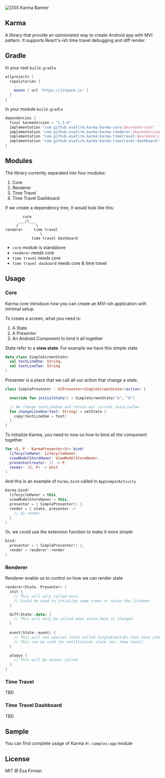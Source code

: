 ![OSS Karma Banner](https://user-images.githubusercontent.com/1691440/126062755-14406395-bf78-47f1-9445-0677a877b33e.gif)

## Karma

A library that provide an opinionated way to create Android app with MVI pattern.
It supports React's-ish time travel debugging and diff render.

## Gradle

In your root `build.gradle`

```groovy
allprojects {
  repositories {
    ...
    maven { url 'https://jitpack.io' }
  }
}
```

In your module `build.gradle`

```groovy
dependencies {
  final karmaVersion = "1.3.0"
  implementation "com.github.esafirm.karma:karma-core:$karmaVersion"
  implementation "com.github.esafirm.karma:karma-renderer:$karmaVersion"
  implementation "com.github.esafirm.karma:karma-timetravel:$karmaVersion"
  implementation "com.github.esafirm.karma:karma-timetravel-dashboard:$karmaVersion"
}
```

## Modules

The library currently separated into four modules:

1. Core
2. Renderer
3. Time Travel
4. Time Travel Dashboard

If we create a dependency tree, it would look like this:

```
        core
      ___/\___
     /        \
renderer     time travel
                \
            time travel dashboard
```

- `core` module is standalone
- `renderer` needs core
- `time travel` needs core
- `time travel dasboard` needs core & time travel

## Usage

### Core

Karma core introduce how you can create an MVI-ish application with minimal setup.

To create a screen, what you need is:

1. A State
2. A Presenter
3. An Android Component to bind it all together

State refer to a **view state**. For example we have this simple state

```kotlin
data class SimpleScreenState(
  val textLineOne: String,
  val textLineTwo: String
)
```

Presenter is a place that we call all our action that change a state.

```kotlin
class SimplePresenter : UiPresenter<SimpleScreenState>(action) {

  override fun initialState() = SimpleScreenState("a", "b")

  // We change textLineOne and retain our current textLineTwo
  fun changeLineOne(text: String) = setState {
    copy(textLineOne = text)
  }
}
```

To initialize Karma, you need to now os how to bind all the component together

```kotlin
fun <S, P : KarmaPresenter<S>> bind(
  lifecycleOwner: LifecycleOwner,
  viewModelStoreOwner: ViewModelStoreOwner,
  presenterCreator: () -> P,
  render: (S, P) -> Unit
)
```

And this is an example of `Karma.bind` called in `AppCompatActivity`

```kotlin
Karma.bind(
  lifecycleOwner = this,
  viewModelStoreOwner = this,
  presenter = { SimplePresenter() },
  render = { state, presenter ->
    // do render
  }
)
```

Or, we could use the extension function to make it more simple

```kotlin
bind(
  presenter = { SimplePresenter() },
  render = renderer::render
)
```

### Renderer

Renderer enable us to control on how we can render state

```kotlin
renderer<State, Presenter> {
  init {
    // This will only called once.
    // Could be used to intialize some views or setup the listener
  }

  diff(State::data) {
    // This will only be called when state.data is changed
  }
	
  event(State::event) {
    // This will use special state called SingleEvent<E> that have internal flag
	// This can be used for notification state (ex: show toast)
  }

  always {
    // This will be always called
  }
}
```

### Time Travel

TBD

### Time Travel Dashboard

TBD

## Sample

You can find complete usage of Karma in `:samples:app` module

## License

MIT @ Esa Firman
